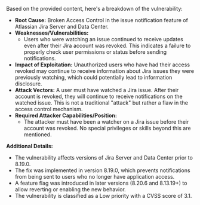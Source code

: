 Based on the provided content, here's a breakdown of the vulnerability:

*   **Root Cause:** Broken Access Control in the issue notification feature of Atlassian Jira Server and Data Center.
*   **Weaknesses/Vulnerabilities:**
    *   Users who were watching an issue continued to receive updates even after their Jira account was revoked. This indicates a failure to properly check user permissions or status before sending notifications.
*  **Impact of Exploitation:** Unauthorized users who have had their access revoked may continue to receive information about Jira issues they were previously watching, which could potentially lead to information disclosure.
*   **Attack Vectors:**  A user must have watched a Jira issue. After their account is revoked, they will continue to receive notifications on the watched issue. This is not a traditional "attack" but rather a flaw in the access control mechanism.
*   **Required Attacker Capabilities/Position:**
    *   The attacker must have been a watcher on a Jira issue before their account was revoked. No special privileges or skills beyond this are mentioned.

**Additional Details:**

*   The vulnerability affects versions of Jira Server and Data Center prior to 8.19.0.
*   The fix was implemented in version 8.19.0, which prevents notifications from being sent to users who no longer have application access.
*   A feature flag was introduced in later versions (8.20.6 and 8.13.19+) to allow reverting or enabling the new behavior.
*   The vulnerability is classified as a Low priority with a CVSS score of 3.1.